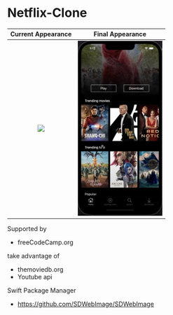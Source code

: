 # Netflix-Clone

Current Appearance         |  Final Appearance
:-------------------------:|:-------------------------:
<img src="current_appearance2.png" height="400"> |  <img src="final_appearance.png"  height="400"> 

Supported by
* freeCodeCamp.org

take advantage of
* themoviedb.org
* Youtube api

Swift Package Manager
* https://github.com/SDWebImage/SDWebImage
